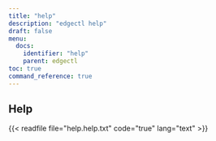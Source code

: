 ```yaml
---
title: "help"
description: "edgectl help"
draft: false
menu:
  docs:
    identifier: "help"
    parent: edgectl
toc: true
command_reference: true
---
```


## Help

{{< readfile file="help.help.txt" code="true" lang="text" >}}
